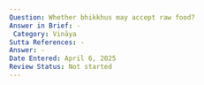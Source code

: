 ```yaml
---
Question: Whether bhikkhus may accept raw food?
Answer in Brief: -
 Category: Vināya
Sutta References: -
Answer: -
Date Entered: April 6, 2025
Review Status: Not started
---
```

